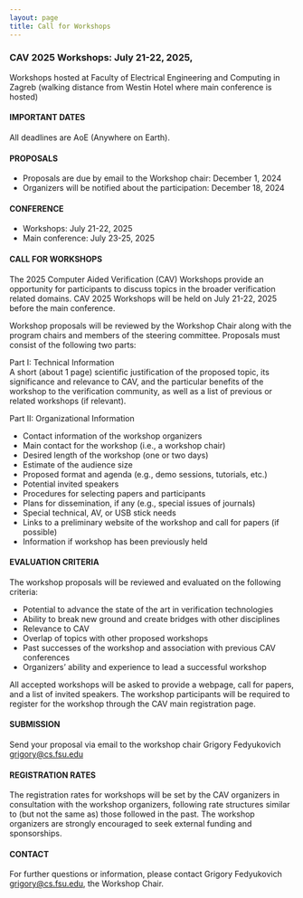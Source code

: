 ```yaml
---
layout: page
title: Call for Workshops
---
```


### CAV 2025 Workshops: July 21-22, 2025,
Workshops hosted at Faculty of Electrical Engineering and Computing in Zagreb (walking distance from Westin Hotel where main conference is hosted)

#### IMPORTANT DATES
All deadlines are AoE (Anywhere on Earth).

#### PROPOSALS
* Proposals are due by email to the Workshop chair: December 1, 2024
* Organizers will be notified about the participation: December 18, 2024

#### CONFERENCE
* Workshops: July 21-22, 2025
* Main conference: July 23-25, 2025

#### CALL FOR WORKSHOPS
The 2025 Computer Aided Verification (CAV) Workshops provide an opportunity for participants to discuss topics in the broader verification related domains. CAV 2025 Workshops will be held on July 21-22, 2025 before the main conference.

Workshop proposals will be reviewed by the Workshop Chair along with the program chairs and members of the steering committee. Proposals must consist of the following two parts:

Part I: Technical Information <br>
A short (about 1 page) scientific justification of the proposed topic, its significance and relevance to CAV, and the particular benefits of the workshop to the verification community, as well as a list of previous or related workshops (if relevant).

Part II: Organizational Information
* Contact information of the workshop organizers
* Main contact for the workshop (i.e., a workshop chair)
* Desired length of the workshop (one or two days)
* Estimate of the audience size
* Proposed format and agenda (e.g., demo sessions, tutorials, etc.)
* Potential invited speakers
* Procedures for selecting papers and participants
* Plans for dissemination, if any (e.g., special issues of journals)
* Special technical, AV, or USB stick needs
* Links to a preliminary website of the workshop and call for papers (if possible)
* Information if workshop has been previously held

#### EVALUATION CRITERIA
The workshop proposals will be reviewed and evaluated on the following criteria:
* Potential to advance the state of the art in verification technologies
* Ability to break new ground and create bridges with other disciplines
* Relevance to CAV
* Overlap of topics with other proposed workshops
* Past successes of the workshop and association with previous CAV conferences
* Organizers’ ability and experience to lead a successful workshop

All accepted workshops will be asked to provide a webpage, call for papers, and a list of invited speakers. The workshop participants will be required to register for the workshop through the CAV main registration page.

#### SUBMISSION
Send your proposal via email to the workshop chair Grigory Fedyukovich <grigory@cs.fsu.edu>

#### REGISTRATION RATES
The registration rates for workshops will be set by the CAV organizers in consultation with the workshop organizers, following rate structures similar to (but not the same as) those followed in the past. The workshop organizers are strongly encouraged to seek external funding and sponsorships.

#### CONTACT
For further questions or information, please contact Grigory Fedyukovich <grigory@cs.fsu.edu>, the Workshop Chair.